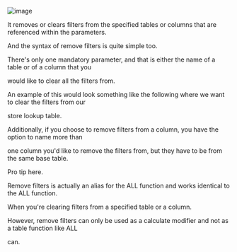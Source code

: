 ![image](https://github.com/liubovkyry/DAX/assets/118057504/60166e92-c903-4e14-8ac7-78bb6c04fb6e)

It removes or clears filters from the specified tables or columns that are referenced within the parameters.

And the syntax of remove filters is quite simple too.

There's only one mandatory parameter, and that is either the name of a table or of a column that you

would like to clear all the filters from.

An example of this would look something like the following where we want to clear the filters from our

store lookup table.

Additionally, if you choose to remove filters from a column, you have the option to name more than

one column you'd like to remove the filters from, but they have to be from the same base table.

Pro tip here.

Remove filters is actually an alias for the ALL function and works identical to the ALL function.

When you're clearing filters from a specified table or a column.

However, remove filters can only be used as a calculate modifier and not as a table function like ALL

can.
